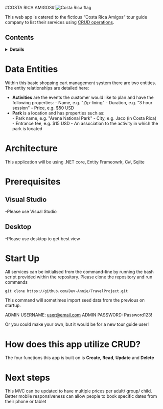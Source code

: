 #COSTA RICA AMIGOS#
![Costa Rica flag]( https://www.crwflags.com/fotw/images/c/cr.gif)


This web app is catered to the fictious “Costa Rica Amigos” tour guide company to list their services using [CRUD operations](https://en.wikipedia.org/wiki/Create,_read,_update_and_delete).


## Contents

<details>
<summary><strong>Details</strong></summary>

-   [Data Entities](#data-entities)

-   [Architecture](#architecture)
-   [Prerequisites](#prerequisites)
-   [Start Up](#start-up)
-   [What does this CRUD app do?](#How-does-this-app-utilize-CRUD?) 
    -   [Create Operations](#create-operations)
    -   [Read Operations](#read-operations)
    -   [Update Operations](#update-operations)
    -   [Delete Operations](#delete-operations)
-   [Next Steps](#next-steps)

</details>

# Data Entities


Within this basic shopping cart management system there are two entities.   The entity relationships are detailed here: 


-    **Activities** are the events the customer would like to plan and have the following properties: 
    -   Name, e.g. "Zip-lining"
    -   Duration, e.g. "3 hour session"
    -   Price, e.g. $50 USD
-    **Park** is a location and has properties such as:  
    -   Park name, e.g. "Arena National Park"
    -   City, e.g. Jaco (in Costa Rica)
    -   Entrance fee, e.g. $15 USD
    -   An association to the activity in which the park is located

# Architecture

This application will be using .NET core, Entity Frameowrk, C#, Sqlite 


# Prerequisites

## Visual Studio

-Please use Visual Studio

## Desktop

-Please use desktop to get best view

# Start Up

All services can be initialised from the command-line by running the bash script provided within the repository. Please
clone the repository and run commands

```console
git clone https://github.com/Dev-Annie/TravelProject.git

```

This command will sometimes import seed data from the previous on startup.

ADMIN USERNAME: user@email.com
ADMIN PASSWORD: Password123!

Or you could make your own, but it would be for a new tour guide user!


# How does this app utilize CRUD?

The four functions this app is built on is **Create**, **Read**, **Update** and **Delete** 

# Next steps

This MVC can be updated to have multiple prices per adult/ group/ child.  
Better mobile responsiveness can allow people to book specific dates from their phone or tablet
